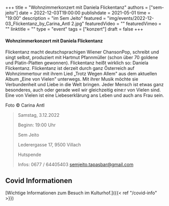 +++
title = "Wohnzimmerkonzert mit Daniela Flickentanz"
authors = ["sem-jeito"]
date = 2022-12-03T19:00:00
publishdate = 2021-05-01
time = "19:00"
description = "im Sem Jeito"
featured = "img/events/2022-12-03_Flickentanz_by_Carina_Antl 2.jpg"
featuredVideo = ""
featuredVimeo = ""
linktitle = ""
type = "event"
tags = ["konzert"]
draft = false
+++

#### Wohnzimmerkonzert mit Daniela Flickentanz

Flickentanz macht deutschsprachigen Wiener ChansonPop, schreibt und singt selbst, produziert mit Hartmut Pfannmüller (schon über 70 goldene und Platin-Platten gewonnen). Flickentanz heißt wirklich so: Daniela Flickentanz.
Flickentanz ist derzeit durch ganz Österreich auf Wohnzimmertour mit ihrem Lied „Trotz Wegen Allem" aus dem aktuellen Album „Eine von Vielen" unterwegs.
Mit ihrer Musik möchte sie Verbundenheit und Liebe in die Welt bringen. Jeder Mensch ist etwas ganz besonderes, auch oder gerade weil wir gleichzeitig eine:r von Vielen sind. Eine von Vielen ist eine Liebeserklärung ans Leben und auch ans Frau sein.

Foto © Carina Antl


>Samstag, 3.12.2022
>
>Beginn: 19:00 Uhr
>
>Sem Jeito
>
>Lederergasse 17, 9500 Villach
>
>Hutspende
>
>Infos: 0677 / 64405403 semjeito.tapasbar@gmail.com



## Covid Informationen

[Wichtige Informationen zum Besuch im Kulturhof.]({{< ref "/covid-info" >}})
